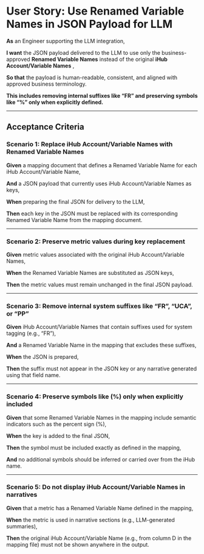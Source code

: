 # **User Story: Use Renamed Variable Names in JSON Payload for LLM**

**As** an Engineer supporting the LLM integration,

**I want** the JSON payload delivered to the LLM to use only the business-approved **Renamed Variable Names** instead of the original  **iHub Account/Variable Names** ,

**So that** the payload is human-readable, consistent, and aligned with approved business terminology.

**This includes removing internal suffixes like “FR” and preserving symbols like “%” only when explicitly defined.**

---

## **Acceptance Criteria**

### **Scenario 1: Replace iHub Account/Variable Names with Renamed Variable Names**

**Given** a mapping document that defines a Renamed Variable Name for each iHub Account/Variable Name,

**And** a JSON payload that currently uses iHub Account/Variable Names as keys,

**When** preparing the final JSON for delivery to the LLM,

**Then** each key in the JSON must be replaced with its corresponding Renamed Variable Name from the mapping document.

---

### **Scenario 2: Preserve metric values during key replacement**

**Given** metric values associated with the original iHub Account/Variable Names,

**When** the Renamed Variable Names are substituted as JSON keys,

**Then** the metric values must remain unchanged in the final JSON payload.

---

### **Scenario 3: Remove internal system suffixes like “FR”, “UCA”, or “PP”**

**Given** iHub Account/Variable Names that contain suffixes used for system tagging (e.g., “FR”),

**And** a Renamed Variable Name in the mapping that excludes these suffixes,

**When** the JSON is prepared,

**Then** the suffix must not appear in the JSON key or any narrative generated using that field name.

---

### **Scenario 4: Preserve symbols like (%) only when explicitly included**

**Given** that some Renamed Variable Names in the mapping include semantic indicators such as the percent sign (%),

**When** the key is added to the final JSON,

**Then** the symbol must be included exactly as defined in the mapping,

**And** no additional symbols should be inferred or carried over from the iHub name.

---

### **Scenario 5: Do not display iHub Account/Variable Names in narratives**

**Given** that a metric has a Renamed Variable Name defined in the mapping,

**When** the metric is used in narrative sections (e.g., LLM-generated summaries),

**Then** the original iHub Account/Variable Name (e.g., from column D in the mapping file) must not be shown anywhere in the output.

